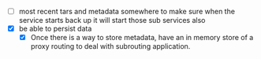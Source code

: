 - [ ] most recent tars and metadata somewhere to make sure when the service starts back up it will start those sub services also
- [x] be able to persist data
  - [x] Once there is a way to store metadata, have an in memory store of a proxy routing to deal with subrouting application.
